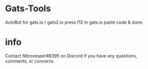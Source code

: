 # Gats-Tools

AutoBot for gats.io / gats2.io
press f12 in gats.io paste code & done.

# info
Contact Nitrovesper#8395 on Discord if you have any questions, comments, or concerns.
